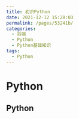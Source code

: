 ```yaml
---
title: 初识Python
date: 2021-12-12 15:28:03
permalink: /pages/53241b/
categories:
  - 后端
  - Python
  - Python基础知识
tags:
  - Python
---
```


# Python
## Python 